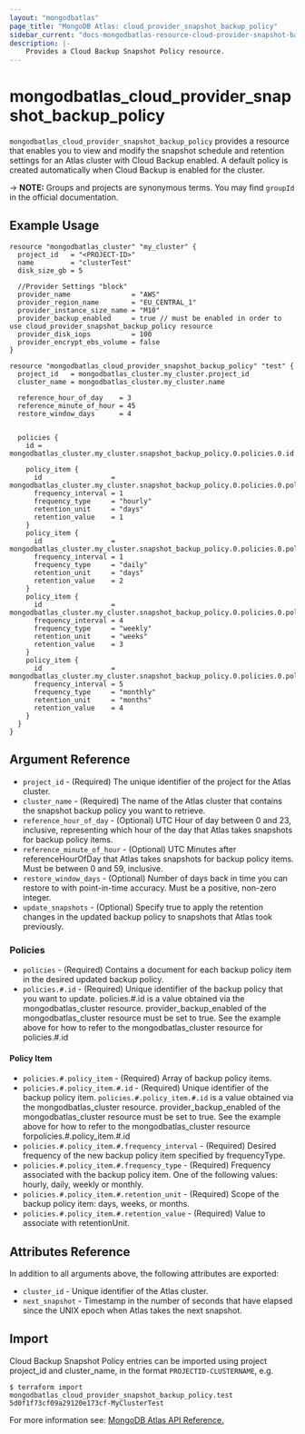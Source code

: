 ```yaml
---
layout: "mongodbatlas"
page_title: "MongoDB Atlas: cloud_provider_snapshot_backup_policy"
sidebar_current: "docs-mongodbatlas-resource-cloud-provider-snapshot-backup-policy"
description: |-
    Provides a Cloud Backup Snapshot Policy resource.
---
```


# mongodbatlas_cloud_provider_snapshot_backup_policy

`mongodbatlas_cloud_provider_snapshot_backup_policy` provides a resource that enables you to view and modify the snapshot schedule and retention settings for an Atlas cluster with Cloud Backup enabled.  A default policy is created automatically when Cloud Backup is enabled for the cluster.  

-> **NOTE:** Groups and projects are synonymous terms. You may find `groupId` in the official documentation.

## Example Usage

```hcl
resource "mongodbatlas_cluster" "my_cluster" {
  project_id   = "<PROJECT-ID>"
  name         = "clusterTest"
  disk_size_gb = 5

  //Provider Settings "block"
  provider_name               = "AWS"
  provider_region_name        = "EU_CENTRAL_1"
  provider_instance_size_name = "M10"
  provider_backup_enabled     = true // must be enabled in order to use cloud_provider_snapshot_backup_policy resource
  provider_disk_iops          = 100
  provider_encrypt_ebs_volume = false
}

resource "mongodbatlas_cloud_provider_snapshot_backup_policy" "test" {
  project_id   = mongodbatlas_cluster.my_cluster.project_id
  cluster_name = mongodbatlas_cluster.my_cluster.name

  reference_hour_of_day    = 3
  reference_minute_of_hour = 45
  restore_window_days      = 4


  policies {
    id = mongodbatlas_cluster.my_cluster.snapshot_backup_policy.0.policies.0.id

    policy_item {
      id                 = mongodbatlas_cluster.my_cluster.snapshot_backup_policy.0.policies.0.policy_item.0.id
      frequency_interval = 1
      frequency_type     = "hourly"
      retention_unit     = "days"
      retention_value    = 1
    }
    policy_item {
      id                 = mongodbatlas_cluster.my_cluster.snapshot_backup_policy.0.policies.0.policy_item.1.id
      frequency_interval = 1
      frequency_type     = "daily"
      retention_unit     = "days"
      retention_value    = 2
    }
    policy_item {
      id                 = mongodbatlas_cluster.my_cluster.snapshot_backup_policy.0.policies.0.policy_item.2.id
      frequency_interval = 4
      frequency_type     = "weekly"
      retention_unit     = "weeks"
      retention_value    = 3
    }
    policy_item {
      id                 = mongodbatlas_cluster.my_cluster.snapshot_backup_policy.0.policies.0.policy_item.3.id
      frequency_interval = 5
      frequency_type     = "monthly"
      retention_unit     = "months"
      retention_value    = 4
    }
  }
}
```

## Argument Reference

* `project_id` - (Required) The unique identifier of the project for the Atlas cluster.
* `cluster_name` - (Required) The name of the Atlas cluster that contains the snapshot backup policy you want to retrieve.
* `reference_hour_of_day` - (Optional) UTC Hour of day between 0 and 23, inclusive, representing which hour of the day that Atlas takes snapshots for backup policy items.
* `reference_minute_of_hour` - (Optional) UTC Minutes after referenceHourOfDay that Atlas takes snapshots for backup policy items. Must be between 0 and 59, inclusive.
* `restore_window_days` - (Optional) Number of days back in time you can restore to with point-in-time accuracy. Must be a positive, non-zero integer.
* `update_snapshots` - (Optional) Specify true to apply the retention changes in the updated backup policy to snapshots that Atlas took previously.

### Policies
* `policies` - (Required) Contains a document for each backup policy item in the desired updated backup policy.
* `policies.#.id` - (Required) Unique identifier of the backup policy that you want to update. policies.#.id is a value obtained via the mongodbatlas_cluster resource. provider_backup_enabled of the mongodbatlas_cluster resource must be set to true. See the example above for how to refer to the mongodbatlas_cluster resource for policies.#.id

#### Policy Item
* `policies.#.policy_item` - (Required) Array of backup policy items.
* `policies.#.policy_item.#.id` - (Required) Unique identifier of the backup policy item. `policies.#.policy_item.#.id` is a value obtained via the mongodbatlas_cluster resource. provider_backup_enabled of the mongodbatlas_cluster resource must be set to true. See the example above for how to refer to the mongodbatlas_cluster resource forpolicies.#.policy_item.#.id
* `policies.#.policy_item.#.frequency_interval` - (Required) Desired frequency of the new backup policy item specified by frequencyType.
* `policies.#.policy_item.#.frequency_type` - (Required) Frequency associated with the backup policy item. One of the following values: hourly, daily, weekly or monthly.
* `policies.#.policy_item.#.retention_unit` - (Required) Scope of the backup policy item: days, weeks, or months.
* `policies.#.policy_item.#.retention_value` - (Required) Value to associate with retentionUnit.


## Attributes Reference

In addition to all arguments above, the following attributes are exported:

* `cluster_id` - Unique identifier of the Atlas cluster.
* `next_snapshot` - Timestamp in the number of seconds that have elapsed since the UNIX epoch when Atlas takes the next snapshot.

## Import

Cloud Backup Snapshot Policy entries can be imported using project project_id and cluster_name, in the format `PROJECTID-CLUSTERNAME`, e.g.

```
$ terraform import mongodbatlas_cloud_provider_snapshot_backup_policy.test 5d0f1f73cf09a29120e173cf-MyClusterTest
```

For more information see: [MongoDB Atlas API Reference.](https://docs.atlas.mongodb.com/reference/api/cloud-backup/schedule/modify-one-schedule/)